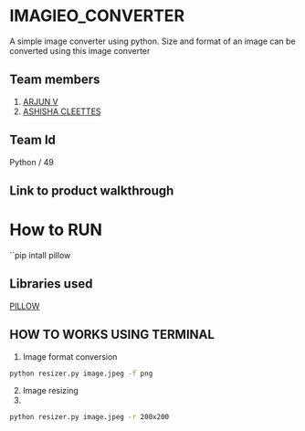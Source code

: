 # IMAGIEO_CONVERTER

A simple image converter using python. Size and format of an image can be converted using this image converter

## Team members
1. [ARJUN V](https://github.com/arjunvaradiyill)
2. [ASHISHA CLEETTES](https://github.com/AshishaCleettes)

## Team Id
Python / 49

## Link to product walkthrough
 
 # How to RUN
 ``pip intall pillow

## Libraries used

[PILLOW](https://python-pillow.org)

## HOW TO WORKS USING TERMINAL

1. Image format conversion

```sh
python resizer.py image.jpeg -f png 
```
2. Image resizing
3. 
```sh
python resizer.py image.jpeg -r 200x200 
```

